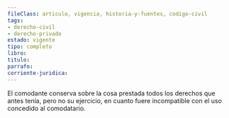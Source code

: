 ```yaml
---
fileClass: articulo, vigencia, historia-y-fuentes, codigo-civil
tags:
- derecho-civil
- derecho-privado
estado: vigente
tipo: completo
libro:
titulo:
parrafo:
corriente-juridica:
---
```

El comodante conserva sobre la cosa prestada todos los derechos que antes tenía, pero no su ejercicio, en cuanto fuere incompatible con el uso concedido al comodatario.